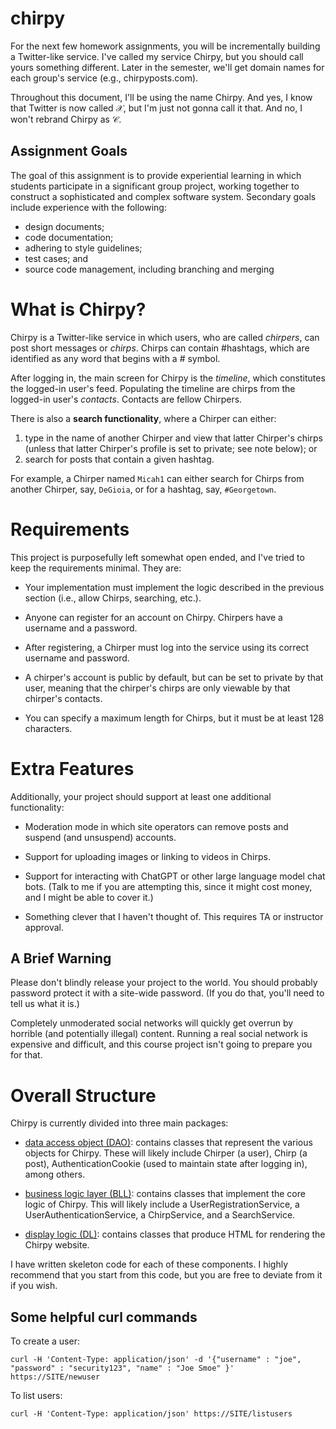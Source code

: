 # chirpy

For the next few homework assignments, you will be incrementally building a Twitter-like service.  I've called my service Chirpy, but you should call yours something different.  Later in the semester, we'll get domain names for each group's service (e.g., chirpyposts.com).

Throughout this document, I'll be using the name Chirpy.  And yes, I know that Twitter is now called $\mathcal{X}$, but I'm just not gonna call it that.  And no, I won't rebrand Chirpy as $\mathcal{C}$.

## Assignment Goals

The goal of this assignment is to provide experiential learning in which students participate in a significant group project, working together to construct a sophisticated and complex software system.  Secondary goals include experience with the following:

* design documents;
* code documentation;
* adhering to style guidelines;
* test cases; and
* source code management, including branching and merging


# What is Chirpy?

Chirpy is a Twitter-like service in which users, who are called *chirpers*, can post short messages or *chirps*.  Chirps can contain #hashtags, which are identified as any word that begins with a # symbol.

After logging in, the main screen for Chirpy is the *timeline*, which constitutes the logged-in user's feed.  Populating the timeline are chirps from the logged-in user's *contacts*.  Contacts are fellow Chirpers.  

There is also a **search functionality**, where a Chirper can either:
1. type in the name of another Chirper and view that latter Chirper's chirps (unless that latter Chirper's profile is set to private; see note below); or 
2. search for posts that contain a given hashtag.

For example, a Chirper named `Micah1` can either search for Chirps from another Chirper, say, `DeGioia`, or for a hashtag, say, `#Georgetown`.



# Requirements

This project is purposefully left somewhat open ended, and I've tried to keep the requirements minimal.  They are:

* Your implementation must implement the logic described in the previous section (i.e., allow Chirps, searching, etc.).

* Anyone can register for an account on Chirpy.  Chirpers have a username and a password.

* After registering, a Chirper must log into the service using its correct username and password.

* A chirper's account is public by default, but can be set to private by that user, meaning that the chirper's chirps are only viewable by that chirper's contacts.

* You can specify a maximum length for Chirps, but it must be at least 128 characters.


# Extra Features

Additionally, your project should support at least one additional functionality:

* Moderation mode in which site operators can remove posts and suspend (and unsuspend) accounts.

* Support for uploading images or linking to videos in Chirps.

* Support for interacting with ChatGPT or other large language model chat bots.  (Talk to me if you are attempting this, since it might cost money, and I might be able to cover it.)

* Something clever that I haven't thought of.  This requires TA or instructor approval.


## A Brief Warning

Please don't blindly release your project to the world.  You should probably password protect it with a site-wide password.  (If you do that, you'll need to tell us what it is.)

Completely unmoderated social networks will quickly get overrun by horrible (and potentially illegal) content.  Running a real social network is expensive and difficult, and this course project isn't going to prepare you for that.


# Overall Structure

Chirpy is currently divided into three main packages:

* [data access object (DAO)](/src/main/java/edu/georgetown/dao/): contains classes that represent the various objects for Chirpy.  These will likely include Chirper (a user), Chirp (a post), AuthenticationCookie (used to maintain state after logging in), among others.

* [business logic layer (BLL)](/src/main/java/edu/georgetown/bll/): contains classes that implement the core logic of Chirpy.  This will likely include a UserRegistrationService, a UserAuthenticationService, a ChirpService, and a SearchService.

* [display logic (DL)](/src/main/java/edu/georgetown/dl/): contains classes that produce HTML for rendering the Chirpy website.

I have written skeleton code for each of these components.  I highly recommend that you start from this code, but you are free to deviate from it if you wish.



## Some helpful curl commands

To create a user:
```
curl -H 'Content-Type: application/json' -d '{"username" : "joe", "password" : "security123", "name" : "Joe Smoe" }' https://SITE/newuser
```

To list users:
```
curl -H 'Content-Type: application/json' https://SITE/listusers
```



